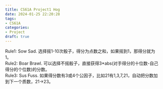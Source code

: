 ```yaml
---
title: CS61A Project1 Hog
date: 2024-01-25 22:20:28
tags:
- CS61A
categories:
- Project
draft: true
---
```


Rule1: Sow Sad. 选择摇1-10次骰子，得分为点数之和，如果摇到1，那得分就为1。  
Rule2: Boar Brawl. 可以选择不摇骰子，直接获得3*abs(对手得分的十位数-自己得分的个位数)的分数。  
Rule3: Sus Fuss. 如果得分数有3或4个公因子，比如21有1,3,7,21，自动把分数加到下一个质数，21->23。
